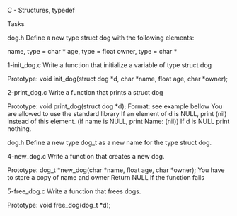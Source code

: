 C - Structures, typedef

Tasks

dog.h
Define a new type struct dog with the following elements:

name, type = char *
age, type = float
owner, type = char *


1-init_dog.c
Write a function that initialize a variable of type struct dog

Prototype: void init_dog(struct dog *d, char *name, float age, char *owner);


2-print_dog.c
Write a function that prints a struct dog

Prototype: void print_dog(struct dog *d);
Format: see example bellow
You are allowed to use the standard library
If an element of d is NULL, print (nil) instead of this element. (if name is NULL, print Name: (nil))
If d is NULL print nothing.


dog.h
Define a new type dog_t as a new name for the type struct dog.


4-new_dog.c
Write a function that creates a new dog.

Prototype: dog_t *new_dog(char *name, float age, char *owner);
You have to store a copy of name and owner
Return NULL if the function fails


5-free_dog.c
Write a function that frees dogs.

Prototype: void free_dog(dog_t *d);